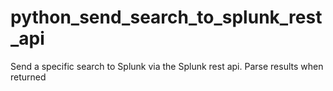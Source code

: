 # python_send_search_to_splunk_rest_api
Send a specific search to Splunk via the Splunk rest api. Parse results when returned
